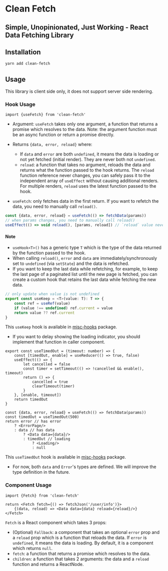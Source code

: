 # Clean Fetch

## Simple, Unopinionated, Just Working - React Data Fetching Library

## Installation

```bash
yarn add clean-fetch
```

## Usage
This library is client side only, it does not support server side rendering.

### Hook Usage
```tsx
import {useFetch} from 'clean-fetch'
```

- Argument: `useFetch` takes only one argument, a function that returns a promise which resolves to the data. Note: the argument function must be an async function or return a promise directly.
- Returns `{data, error, reload}` where:
	- If `data` and `error` are both `undefined`, it means the data is loading or not yet fetched (initial render).
  They are never both not `undefined`.
	- `reload`: a function that takes no argument, reloads the data and returns what the function passed to the hook returns.
The `reload` function reference never changes, you can safely pass it to the independent array of `useEffect` without causing additional renders.
For multiple renders, `reload` uses the latest function passed to the hook.

- `useFetch`: only fetches data in the first return. If you want to refetch the data, you need to manually call `reload()`.
```typescript
const {data, error, reload} = useFetch(() => fetchData(params))
// when params changes, you need to manually call reload()
useEffect(() => void reload(), [params, reload]) // `reload` value never changes
```

#### Note
- `useHook<T>()` has a generic type `T` which is the type of the data returned by the function passed to the hook.
- When calling `reload()`, `error` and `data` are immediately/synchronously set to `undefined` (via `setState`) and the data is refetched.
- If you want to keep the last data while refetching, for example, to keep the last page of a paginated list until the new page is fetched, you can create a custom hook that retains the last data while fetching the new data.
```typescript
// only update when value is not undefined
export const useKeep = <T>(value: T): T => {
	const ref = useRef(value)
	if (value !== undefined) ref.current = value
	return value ?? ref.current
}
```
This `useKeep` hook is available in [misc-hooks](https://www.npmjs.com/package/misc-hooks) package.
- If you want to delay showing the loading indicator, you should implement that function in caller component.
```tsx
export const useTimedOut = (timeout: number) => {
	const [timedOut, enable] = useReducer(() => true, false)
	useEffect(() => {
		let cancelled = false
		const timer = setTimeout(() => !cancelled && enable(), timeout)
		return () => {
			cancelled = true
			clearTimeout(timer)
		}
	}, [enable, timeout])
	return timedOut
}

const {data, error, reload} = useFetch(() => fetchData(params))
const timedOut = useTimedOut(500)
return error // has error
	? <ErrorPage/>
	: data // has data
		? <Data data={data}/>
		: timedOut // loading
			? <Loading/>
			: null
```
This `useTimedOut` hook is available in [misc-hooks](https://www.npmjs.com/package/misc-hooks) package.
- For now, both `data` and `Error`'s types are defined. We will improve the type definition in the future.

### Component Usage
```tsx
import {Fetch} from 'clean-fetch'

return <Fetch fetch={() => fetchJson('/user/info')}>
	{(data, reload) => <Data data={data} reload={reload}/>}
</Fetch>
```
`Fetch` is a React component which takes 3 props:
- (Optional) `Fallback`: a component that takes an optional `error` prop and a `reload` prop which is a function that reloads the data.
If `error` is `undefined`, it means the data is loading.
By default, it is a component which returns `null`.
- `fetch`: a function that returns a promise which resolves to the data.
- `children`: a function that takes 2 arguments: the data and a `reload` function and returns a ReactNode.

